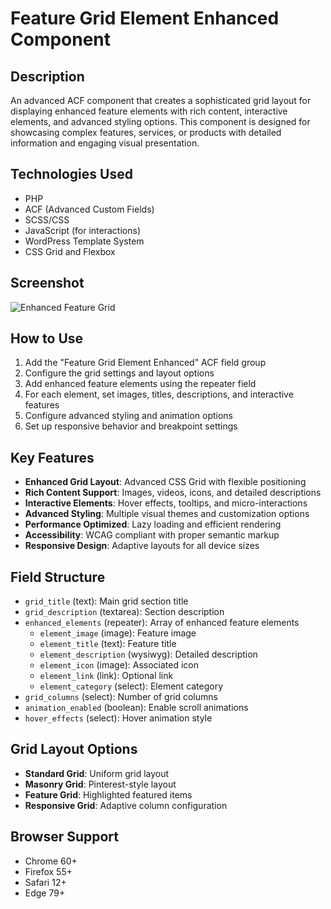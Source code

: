 # Feature Grid Element Enhanced Component

## Description
An advanced ACF component that creates a sophisticated grid layout for displaying enhanced feature elements with rich content, interactive elements, and advanced styling options. This component is designed for showcasing complex features, services, or products with detailed information and engaging visual presentation.

## Technologies Used
- PHP
- ACF (Advanced Custom Fields)
- SCSS/CSS
- JavaScript (for interactions)
- WordPress Template System
- CSS Grid and Flexbox

## Screenshot
![Enhanced Feature Grid](../showcase/feature-grid-element-enhanced-frontend.png)

## How to Use
1. Add the "Feature Grid Element Enhanced" ACF field group
2. Configure the grid settings and layout options
3. Add enhanced feature elements using the repeater field
4. For each element, set images, titles, descriptions, and interactive features
5. Configure advanced styling and animation options
6. Set up responsive behavior and breakpoint settings

## Key Features
- **Enhanced Grid Layout**: Advanced CSS Grid with flexible positioning
- **Rich Content Support**: Images, videos, icons, and detailed descriptions
- **Interactive Elements**: Hover effects, tooltips, and micro-interactions
- **Advanced Styling**: Multiple visual themes and customization options
- **Performance Optimized**: Lazy loading and efficient rendering
- **Accessibility**: WCAG compliant with proper semantic markup
- **Responsive Design**: Adaptive layouts for all device sizes

## Field Structure
- `grid_title` (text): Main grid section title
- `grid_description` (textarea): Section description
- `enhanced_elements` (repeater): Array of enhanced feature elements
  - `element_image` (image): Feature image
  - `element_title` (text): Feature title
  - `element_description` (wysiwyg): Detailed description
  - `element_icon` (image): Associated icon
  - `element_link` (link): Optional link
  - `element_category` (select): Element category
- `grid_columns` (select): Number of grid columns
- `animation_enabled` (boolean): Enable scroll animations
- `hover_effects` (select): Hover animation style

## Grid Layout Options
- **Standard Grid**: Uniform grid layout
- **Masonry Grid**: Pinterest-style layout
- **Feature Grid**: Highlighted featured items
- **Responsive Grid**: Adaptive column configuration

## Browser Support
- Chrome 60+
- Firefox 55+
- Safari 12+
- Edge 79+ 